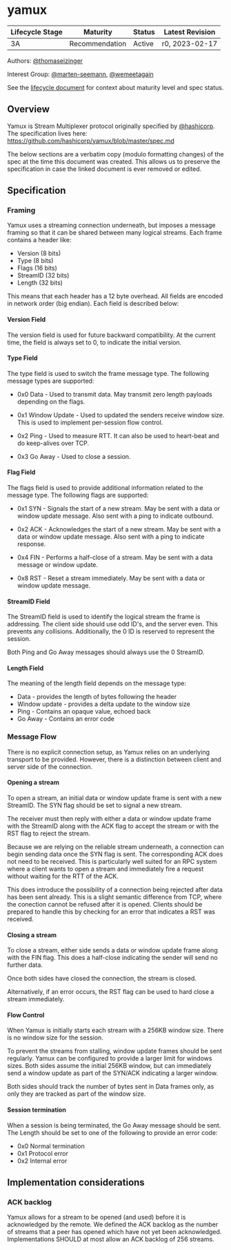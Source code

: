 # yamux

| Lifecycle Stage | Maturity       | Status | Latest Revision |
|-----------------|----------------|--------|-----------------|
| 3A              | Recommendation | Active | r0, 2023-02-17  |

Authors: [@thomaseizinger]

Interest Group: [@marten-seemann], [@wemeetagain]

[@thomaseizinger]: https://github.com/thomaseizinger
[@marten-seemann]: https://github.com/marten-seemann
[@wemeetagain]: https://github.com/wemeetagain

See the [lifecycle document][lifecycle-spec] for context about maturity level and spec status.

[lifecycle-spec]: https://github.com/libp2p/specs/blob/master/00-framework-01-spec-lifecycle.md

## Overview

Yamux is Stream Multiplexer protocol originally specified by [@hashicorp](https://github.com/hashicorp).
The specification lives here: https://github.com/hashicorp/yamux/blob/master/spec.md

The below sections are a verbatim copy (modulo formatting changes) of the spec at the time this document was created.
This allows us to preserve the specification in case the linked document is ever removed or edited.

## Specification

### Framing

Yamux uses a streaming connection underneath, but imposes a message framing so that it can be shared between many logical streams.
Each frame contains a header like:

* Version (8 bits)
* Type (8 bits)
* Flags (16 bits)
* StreamID (32 bits)
* Length (32 bits)

This means that each header has a 12 byte overhead.
All fields are encoded in network order (big endian).
Each field is described below:

#### Version Field

The version field is used for future backward compatibility.
At the current time, the field is always set to 0, to indicate the initial version.

#### Type Field

The type field is used to switch the frame message type.
The following message types are supported:

* 0x0 Data - Used to transmit data. May transmit zero length payloads depending on the flags.

* 0x1 Window Update - Used to updated the senders receive window size.
  This is used to implement per-session flow control.

* 0x2 Ping - Used to measure RTT.
  It can also be used to heart-beat and do keep-alives over TCP.

* 0x3 Go Away - Used to close a session.

#### Flag Field

The flags field is used to provide additional information related to the message type.
The following flags are supported:

* 0x1 SYN - Signals the start of a new stream.
  May be sent with a data or window update message.
  Also sent with a ping to indicate outbound.

* 0x2 ACK - Acknowledges the start of a new stream.
  May be sent with a data or window update message.
  Also sent with a ping to indicate response.

* 0x4 FIN - Performs a half-close of a stream.
  May be sent with a data message or window update.

* 0x8 RST - Reset a stream immediately.
  May be sent with a data or window update message.

#### StreamID Field

The StreamID field is used to identify the logical stream the frame is addressing.
The client side should use odd ID's, and the server even.
This prevents any collisions.
Additionally, the 0 ID is reserved to represent the session.

Both Ping and Go Away messages should always use the 0 StreamID.

#### Length Field

The meaning of the length field depends on the message type:

* Data - provides the length of bytes following the header
* Window update - provides a delta update to the window size
* Ping - Contains an opaque value, echoed back
* Go Away - Contains an error code

### Message Flow

There is no explicit connection setup, as Yamux relies on an underlying transport to be provided.
However, there is a distinction between client and server side of the connection.

#### Opening a stream

To open a stream, an initial data or window update frame is sent with a new StreamID.
The SYN flag should be set to signal a new stream.

The receiver must then reply with either a data or window update frame with the StreamID along with the ACK flag to accept the stream or with the RST flag to reject the stream.

Because we are relying on the reliable stream underneath, a connection can begin sending data once the SYN flag is sent.
The corresponding ACK does not need to be received.
This is particularly well suited for an RPC system where a client wants to open a stream and immediately fire a request without waiting for the RTT of the ACK.

This does introduce the possibility of a connection being rejected after data has been sent already.
This is a slight semantic difference from TCP, where the conection cannot be refused after it is opened.
Clients should be prepared to handle this by checking for an error that indicates a RST was received.

#### Closing a stream

To close a stream, either side sends a data or window update frame along with the FIN flag.
This does a half-close indicating the sender will send no further data.

Once both sides have closed the connection, the stream is closed.

Alternatively, if an error occurs, the RST flag can be used to hard close a stream immediately.

#### Flow Control

When Yamux is initially starts each stream with a 256KB window size.
There is no window size for the session.

To prevent the streams from stalling, window update frames should be sent regularly.
Yamux can be configured to provide a larger limit for windows sizes.
Both sides assume the initial 256KB window, but can immediately send a window update as part of the SYN/ACK indicating a larger window.

Both sides should track the number of bytes sent in Data frames only, as only they are tracked as part of the window size.

#### Session termination

When a session is being terminated, the Go Away message should be sent.
The Length should be set to one of the following to provide an error code:

* 0x0 Normal termination
* 0x1 Protocol error
* 0x2 Internal error

## Implementation considerations

### ACK backlog

Yamux allows for a stream to be opened (and used) before it is acknowledged by the remote.
We defined the ACK backlog as the number of streams that a peer has opened which have not yet been acknowledged.
Implementations SHOULD at most allow an ACK backlog of 256 streams.
